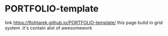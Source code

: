 # PORTFOLIO-template
link https://ftohtarek.github.io/PORTFOLIO-template/
this page bulid in grid system .it's contain alot of awesomework
